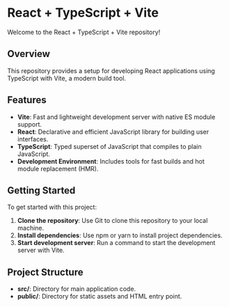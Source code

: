 # React + TypeScript + Vite

Welcome to the React + TypeScript + Vite repository!

## Overview

This repository provides a setup for developing React applications using TypeScript with Vite, a modern build tool.

## Features

- **Vite**: Fast and lightweight development server with native ES module support.
- **React**: Declarative and efficient JavaScript library for building user interfaces.
- **TypeScript**: Typed superset of JavaScript that compiles to plain JavaScript.
- **Development Environment**: Includes tools for fast builds and hot module replacement (HMR).

## Getting Started

To get started with this project:

1. **Clone the repository**: Use Git to clone this repository to your local machine.
2. **Install dependencies**: Use npm or yarn to install project dependencies.
3. **Start development server**: Run a command to start the development server with Vite.

## Project Structure

- **src/**: Directory for main application code.
- **public/**: Directory for static assets and HTML entry point.
